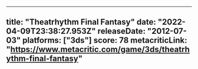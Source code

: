 
---
title: "Theatrhythm Final Fantasy"
date: "2022-04-09T23:38:27.953Z"
releaseDate: "2012-07-03"
platforms: ["3ds"]
score: 78
metacriticLink: "https://www.metacritic.com/game/3ds/theatrhythm-final-fantasy"
---
